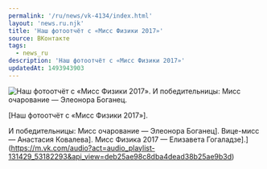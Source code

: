 ```yaml
---
permalink: '/ru/news/vk-4134/index.html'
layout: 'news.ru.njk'
title: 'Наш фотоотчёт с «Мисс Физики 2017»'
source: ВКонтакте
tags:
  - news_ru
description: 'Наш фотоотчёт с «Мисс Физики 2017»'
updatedAt: 1493943903
---
```

![Наш фотоотчёт с «Мисс Физики 2017». И победительницы: Мисс очарование — Элеонора Боганец.](https://sun9-64.userapi.com/impf/c637630/v637630075/3d839/QoS1sHwG3kY.jpg?size=512x512&quality=96&proxy=1&sign=78f0106029e090c8282f188bbe1dea0a&c_uniq_tag=rswCnCSV4C4IHfNBivKw_eISXAbwtArby3iNpAlcW5E&type=album)

[Наш фотоотчёт с «Мисс Физики 2017»].

И победительницы:
Мисс очарование — Элеонора Боганец].
Вице-мисс — Анастасия Ковалева].
Мисс Физика 2017 — Елизавета Гогаладзе].](https://m.vk.com/audio?act=audio_playlist-131429_53182293&api_view=deb25ae98c8dba4dead38b25ae9b3d)

